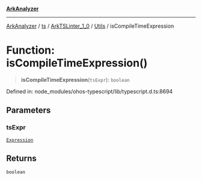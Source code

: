 [**ArkAnalyzer**](../../../../../../../../README.md)

***

[ArkAnalyzer](../../../../../../../../globals.md) / [ts](../../../../../README.md) / [ArkTSLinter\_1\_0](../../../README.md) / [Utils](../README.md) / isCompileTimeExpression

# Function: isCompileTimeExpression()

> **isCompileTimeExpression**(`tsExpr`): `boolean`

Defined in: node\_modules/ohos-typescript/lib/typescript.d.ts:8694

## Parameters

### tsExpr

[`Expression`](../../../../../interfaces/Expression.md)

## Returns

`boolean`

